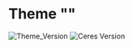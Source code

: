 # Theme ""

![Theme_Version](https://img.shields.io/badge/Theme_Version-1.0.0-green) ![Ceres Version](https://img.shields.io/badge/Ceres_Version-~.0.0-blue)
